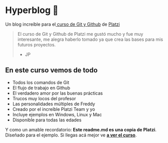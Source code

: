 # Hyperblog 💚
Un blog increíble para el[ curso de Git y Github](https://platzi.com/cursos/git-github/ " curso de Git y Github") de [Platzi](https://platzi.com/ "Platzi")
> El curso de Git y Github de Platzi me gustó mucho y fue muy interesante, me alegra haberlo tomado ya que crea las bases para mis futuros proyectos.
> - JP

## En este curso vemos de todo
* Todos los comandos de Git
* El flujo de trabajo en Github
* El verdadero amor por las buenas prácticas
* Trucos muy locos del profesor
* Las personalidades múltiples de Freddy
* Creado por el increíble Platzi Team y yo
* Incluye ejemplos en Windows, Linux y Mac
* Disponible para todas las edades

Y como un amable recordatorio: **Este readme.md es una copia de Platzi**.  Diseñado para el ejemplo. Si llegas acá mejor ve [**a ver el curso**](https://platzi.com/cursos/git-github/ "a ver el curso").